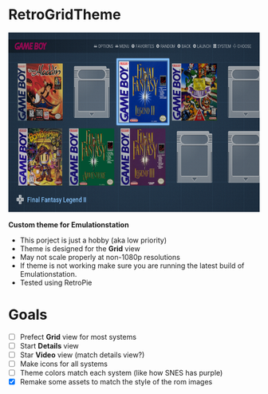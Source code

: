 # RetroGridTheme

<a href="url"><img src="https://raw.githubusercontent.com/androido7/RetroGridTheme/main/Preview.png"   width="640" height="360" ></a>

**Custom theme for Emulationstation**

- This porject is just a hobby (aka low priority) 
- Theme is designed for the **Grid** view
- May not scale properly at non-1080p resolutions
- If theme is not working make sure you are running the latest build of Emulationstation. 
- Tested using RetroPie

# Goals

- [ ] Prefect **Grid** view for most systems
- [ ] Start **Details** view 
- [ ] Star **Video** view (match details view?)
- [ ] Make icons for all systems
- [ ] Theme colors match each system (like how SNES has purple)
- [x] Remake some assets to match the style of the rom images
